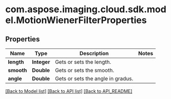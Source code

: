 
# com.aspose.imaging.cloud.sdk.model.MotionWienerFilterProperties

## Properties
Name | Type | Description | Notes
------------ | ------------- | ------------- | -------------
**length** | **Integer** | Gets or sets the length.              | 
**smooth** | **Double** | Gets or sets the smooth.              | 
**angle** | **Double** | Gets or sets the angle in gradus.              | 


[[Back to Model list]](API_README.md#documentation-for-models) [[Back to API list]](API_README.md#documentation-for-api-endpoints) [[Back to API_README]](API_README.md)

